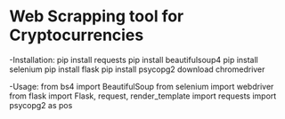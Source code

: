 # Web Scrapping tool for Cryptocurrencies


-Installation:
pip install requests
pip install beautifulsoup4
pip install selenium
pip install flask
pip install psycopg2
download chromedriver

-Usage:
from bs4 import BeautifulSoup
from selenium import webdriver
from flask import Flask, request, render_template
import requests
import psycopg2 as pos
